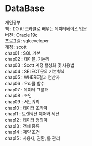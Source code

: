 # DataBase
개인공부   
책 : DO it! 오라클로 배우는 데이터베이스 입문   
버전 : Oracle 19c   
프로그램: sqldeveloper   
계정 : scott   
chap01 : SQL 기본   
chap02 : 테이블, 기본키   
chap03 : Scott 계정 활성화 및 사용법   
chap04 : SELECT문의 기본형식   
chap05 : WHERE절과 연산자   
chap06 : 오라클 함수   
chap07 : 데이터 그룹화   
chap08 : 조인   
chap09 : 서브쿼리   
chap10 : 데이터 조작어      
chap11 : 트랜잭션 제어와 세션    
chap12 : 데이터 정의어     
chap13 : 객체 종류     
chap14 : 제약 조건   
chap15 : 사용자, 권환, 롤 관리   
